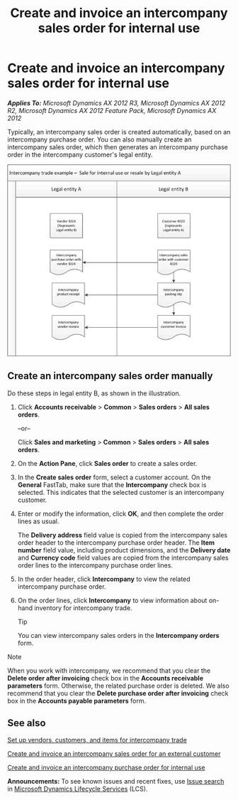 ﻿---
title: Create and invoice an intercompany sales order for internal use
TOCTitle: Create and invoice an intercompany sales order for internal use
ms:assetid: 4dbc79be-5d86-4fb9-862d-367b7f90b379
ms:mtpsurl: https://technet.microsoft.com/en-us/library/Aa497118(v=AX.60)
ms:contentKeyID: 43976713
ms.date: 04/11/2017
mtps_version: v=AX.60
---

# Create and invoice an intercompany sales order for internal use 


_**Applies To:** Microsoft Dynamics AX 2012 R3, Microsoft Dynamics AX 2012 R2, Microsoft Dynamics AX 2012 Feature Pack, Microsoft Dynamics AX 2012_

Typically, an intercompany sales order is created automatically, based on an intercompany purchase order. You can also manually create an intercompany sales order, which then generates an intercompany purchase order in the intercompany customer's legal entity.

![Intercompany example: Sale for internal use](images/Aa497118.IntercompanyInternalSalesProcess(AX.60).gif "Intercompany example: Sale for internal use")

## Create an intercompany sales order manually

Do these steps in legal entity B, as shown in the illustration.

1.  Click **Accounts receivable** \> **Common** \> **Sales orders** \> **All sales orders**.
    
    –or–
    
    Click **Sales and marketing** \> **Common** \> **Sales orders** \> **All sales orders**.

2.  On the **Action Pane**, click **Sales order** to create a sales order.

3.  In the **Create sales order** form, select a customer account. On the **General** FastTab, make sure that the **Intercompany** check box is selected. This indicates that the selected customer is an intercompany customer.

4.  Enter or modify the information, click **OK**, and then complete the order lines as usual.
    
    The **Delivery address** field value is copied from the intercompany sales order header to the intercompany purchase order header. The **Item number** field value, including product dimensions, and the **Delivery date** and **Currency code** field values are copied from the intercompany sales order lines to the intercompany purchase order lines.

5.  In the order header, click **Intercompany** to view the related intercompany purchase order.

6.  On the order lines, click **Intercompany** to view information about on-hand inventory for intercompany trade.
    

    > [!TIP]
    > <P>You can view intercompany sales orders in the <STRONG>Intercompany orders</STRONG> form.</P>




> [!NOTE]
> <P>When you work with intercompany, we recommend that you clear the <STRONG>Delete order after invoicing</STRONG> check box in the <STRONG>Accounts receivable parameters</STRONG> form. Otherwise, the related purchase order is deleted. We also recommend that you clear the <STRONG>Delete purchase order after invoicing</STRONG> check box in the <STRONG>Accounts payable parameters</STRONG> form.</P>



## See also

[Set up vendors, customers, and items for intercompany trade](set-up-vendors-customers-and-items-for-intercompany-trade.md)

[Create and invoice an intercompany sales order for an external customer](create-and-invoice-an-intercompany-sales-order-for-an-external-customer.md)

[Create and invoice an intercompany purchase order for internal use](create-and-invoice-an-intercompany-purchase-order-for-internal-use.md)

  
**Announcements:** To see known issues and recent fixes, use [Issue search](http://go.microsoft.com/fwlink/?linkid=389258) in [Microsoft Dynamics Lifecycle Services](http://go.microsoft.com/fwlink/?linkid=306505) (LCS).

